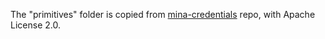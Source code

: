 The "primitives" folder is copied from [mina-credentials](https://github.com/zksecurity/mina-credentials) repo, with Apache License 2.0.
